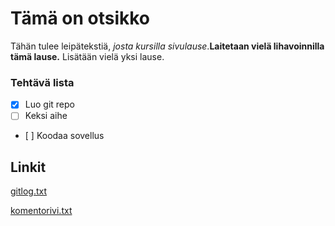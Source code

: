 # Tämä on otsikko

Tähän tulee leipätekstiä, *josta kursilla sivulause*.**Laitetaan vielä lihavoinnilla tämä lause.**
Lisätään vielä yksi lause.
### Tehtävä lista
- [x]  Luo git repo
- [ ]  Keksi aihe
- [ ]  Koodaa sovellus 

## Linkit
[gitlog.txt](https://github.com/mhamaril/ot-harjoitustyo/blob/master/laskarit/viikko1/gitlog.txt)

[komentorivi.txt](https://github.com/mhamaril/ot-harjoitustyo/blob/master/laskarit/viikko1/komentorivi.txt)
